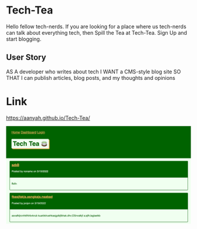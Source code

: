 # Tech-Tea
Hello fellow tech-nerds. If you are looking for a place where us tech-nerds can talk about everything tech, then Spill the Tea at Tech-Tea. Sign Up and start blogging. 

## User Story
AS A developer who writes about tech
I WANT a CMS-style blog site
SO THAT I can publish articles, blog posts, and my thoughts and opinions

# Link
 https://aanyah.github.io/Tech-Tea/

![image](public/assets/Tech-Tea.png)

